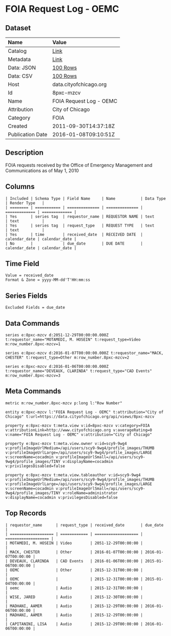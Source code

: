 # FOIA Request Log - OEMC

## Dataset

| Name | Value |
| :--- | :---- |
| Catalog | [Link](https://catalog.data.gov/dataset/foia-request-log-oemc-b80df) |
| Metadata | [Link](https://data.cityofchicago.org/api/views/8pxc-mzcv) |
| Data: JSON | [100 Rows](https://data.cityofchicago.org/api/views/8pxc-mzcv/rows.json?max_rows=100) |
| Data: CSV | [100 Rows](https://data.cityofchicago.org/api/views/8pxc-mzcv/rows.csv?max_rows=100) |
| Host | data.cityofchicago.org |
| Id | 8pxc-mzcv |
| Name | FOIA Request Log - OEMC |
| Attribution | City of Chicago |
| Category | FOIA |
| Created | 2011-09-30T14:37:18Z |
| Publication Date | 2016-01-08T09:10:51Z |

## Description

FOIA requests received by the Office of Emergency Management and Communications as of May 1, 2010

## Columns

```ls
| Included | Schema Type | Field Name     | Name           | Data Type     | Render Type   |
| ======== | =========== | ============== | ============== | ============= | ============= |
| Yes      | series tag  | requestor_name | REQUESTOR NAME | text          | text          |
| Yes      | series tag  | request_type   | REQUEST TYPE   | text          | text          |
| Yes      | time        | received_date  | RECEIVED DATE  | calendar_date | calendar_date |
| No       |             | due_date       | DUE DATE       | calendar_date | calendar_date |
```

## Time Field

```ls
Value = received_date
Format & Zone = yyyy-MM-dd'T'HH:mm:ss
```

## Series Fields

```ls
Excluded Fields = due_date
```

## Data Commands

```ls
series e:8pxc-mzcv d:2051-12-29T00:00:00.000Z t:requestor_name="MOTAMEDI, M. HOSEIN" t:request_type=Video m:row_number.8pxc-mzcv=1

series e:8pxc-mzcv d:2016-01-07T00:00:00.000Z t:requestor_name="MACK, CHESTER" t:request_type=Other m:row_number.8pxc-mzcv=2

series e:8pxc-mzcv d:2016-01-06T00:00:00.000Z t:requestor_name="DEVEAUX, CLARINDA" t:request_type="CAD Events" m:row_number.8pxc-mzcv=3
```

## Meta Commands

```ls
metric m:row_number.8pxc-mzcv p:long l:"Row Number"

entity e:8pxc-mzcv l:"FOIA Request Log - OEMC" t:attribution="City of Chicago" t:url=https://data.cityofchicago.org/api/views/8pxc-mzcv

property e:8pxc-mzcv t:meta.view v:id=8pxc-mzcv v:category=FOIA v:attributionLink=http://www.cityofchicago.org v:averageRating=0 v:name="FOIA Request Log - OEMC" v:attribution="City of Chicago"

property e:8pxc-mzcv t:meta.view.owner v:id=scy9-9wg4 v:profileImageUrlMedium=/api/users/scy9-9wg4/profile_images/THUMB v:profileImageUrlLarge=/api/users/scy9-9wg4/profile_images/LARGE v:screenName=cocadmin v:profileImageUrlSmall=/api/users/scy9-9wg4/profile_images/TINY v:displayName=cocadmin v:privilegesDisabled=false

property e:8pxc-mzcv t:meta.view.tableauthor v:id=scy9-9wg4 v:profileImageUrlMedium=/api/users/scy9-9wg4/profile_images/THUMB v:profileImageUrlLarge=/api/users/scy9-9wg4/profile_images/LARGE v:screenName=cocadmin v:profileImageUrlSmall=/api/users/scy9-9wg4/profile_images/TINY v:roleName=administrator v:displayName=cocadmin v:privilegesDisabled=false
```

## Top Records

```ls
| requestor_name      | request_type | received_date       | due_date            | 
| =================== | ============ | =================== | =================== | 
| MOTAMEDI, M. HOSEIN | Video        | 2051-12-29T00:00:00 |                     | 
| MACK, CHESTER       | Other        | 2016-01-07T00:00:00 | 2016-01-07T00:00:00 | 
| DEVEAUX, CLARINDA   | CAD Events   | 2016-01-06T00:00:00 | 2015-01-06T00:00:00 | 
| OEMC                | Other        | 2015-12-31T00:00:00 |                     | 
| OEMC                |              | 2015-12-31T00:00:00 | 2015-01-04T00:00:00 | 
| oemc                | Audio        | 2015-12-31T00:00:00 |                     | 
| WISE, JARED         | Audio        | 2015-12-30T00:00:00 |                     | 
| MADHANI, AAMER      | Audio        | 2015-12-29T00:00:00 | 2016-01-06T00:00:00 | 
| MADHANI, AAMER      | Audio        | 2015-12-29T00:00:00 |                     | 
| CAPITANINI, LISA    | Audio        | 2015-12-29T00:00:00 | 2016-01-06T00:00:00 | 
```